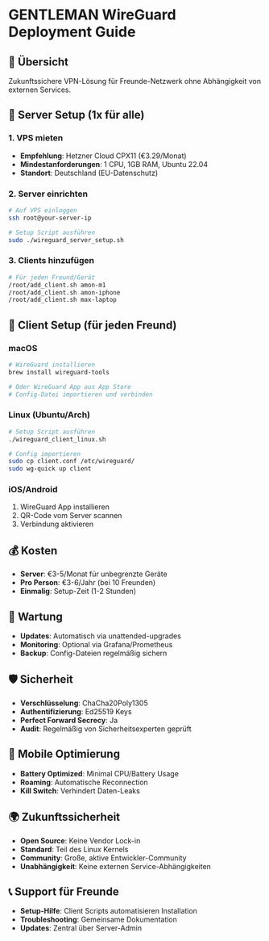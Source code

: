# GENTLEMAN WireGuard Deployment Guide

## 🎯 Übersicht
Zukunftssichere VPN-Lösung für Freunde-Netzwerk ohne Abhängigkeit von externen Services.

## 🚀 Server Setup (1x für alle)

### 1. VPS mieten
- **Empfehlung**: Hetzner Cloud CPX11 (€3.29/Monat)
- **Mindestanforderungen**: 1 CPU, 1GB RAM, Ubuntu 22.04
- **Standort**: Deutschland (EU-Datenschutz)

### 2. Server einrichten
```bash
# Auf VPS einloggen
ssh root@your-server-ip

# Setup Script ausführen
sudo ./wireguard_server_setup.sh
```

### 3. Clients hinzufügen
```bash
# Für jeden Freund/Gerät
/root/add_client.sh amon-m1
/root/add_client.sh amon-iphone
/root/add_client.sh max-laptop
```

## 👥 Client Setup (für jeden Freund)

### macOS
```bash
# WireGuard installieren
brew install wireguard-tools

# Oder WireGuard App aus App Store
# Config-Datei importieren und verbinden
```

### Linux (Ubuntu/Arch)
```bash
# Setup Script ausführen
./wireguard_client_linux.sh

# Config importieren
sudo cp client.conf /etc/wireguard/
sudo wg-quick up client
```

### iOS/Android
1. WireGuard App installieren
2. QR-Code vom Server scannen
3. Verbindung aktivieren

## 💰 Kosten
- **Server**: €3-5/Monat für unbegrenzte Geräte
- **Pro Person**: €3-6/Jahr (bei 10 Freunden)
- **Einmalig**: Setup-Zeit (1-2 Stunden)

## 🔧 Wartung
- **Updates**: Automatisch via unattended-upgrades
- **Monitoring**: Optional via Grafana/Prometheus
- **Backup**: Config-Dateien regelmäßig sichern

## 🛡️ Sicherheit
- **Verschlüsselung**: ChaCha20Poly1305
- **Authentifizierung**: Ed25519 Keys
- **Perfect Forward Secrecy**: Ja
- **Audit**: Regelmäßig von Sicherheitsexperten geprüft

## 📱 Mobile Optimierung
- **Battery Optimized**: Minimal CPU/Battery Usage
- **Roaming**: Automatische Reconnection
- **Kill Switch**: Verhindert Daten-Leaks

## 🌍 Zukunftssicherheit
- **Open Source**: Keine Vendor Lock-in
- **Standard**: Teil des Linux Kernels
- **Community**: Große, aktive Entwickler-Community
- **Unabhängigkeit**: Keine externen Service-Abhängigkeiten

## 📞 Support für Freunde
- **Setup-Hilfe**: Client Scripts automatisieren Installation
- **Troubleshooting**: Gemeinsame Dokumentation
- **Updates**: Zentral über Server-Admin
